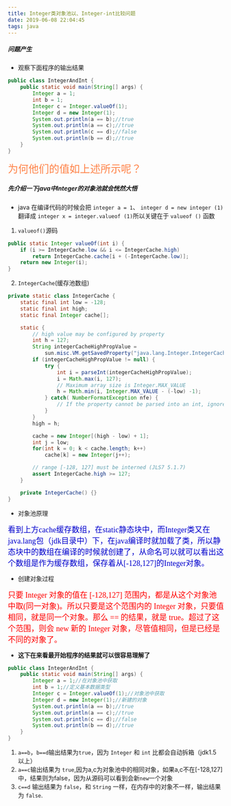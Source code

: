 ```yaml
---
title: Integer类对象池以、Integer-int比较问题
date: 2019-06-08 22:04:45
tags: java
---
```


##### 问题产生

- 观察下面程序的输出结果

```java
public class IntegerAndInt {
    public static void main(String[] args) {
        Integer a = 1;
        int b = 1;
        Integer c = Integer.valueOf(1);
        Integer d = new Integer(1);
        System.out.println(a == b);//true
        System.out.println(a == c);//true
        System.out.println(c == d);//false
        System.out.println(b == d);//true
    }
}
```

<p align="left"><font face="楷体" color= #FF8247 size="5">为何他们的值如上述所示呢？</font></p>

##### 先介绍一下java中Integer的对象池就会恍然大悟

-  java 在编译代码的时候会把 `integer a = 1`、 `integer d = new integer (1)`翻译成 `integer x = integer.valueof (1)`所以关键在于 `valueof ()` 函数

1. `valueof()`源码

```java
public static Integer valueOf(int i) {
    if (i >= IntegerCache.low && i <= IntegerCache.high)
        return IntegerCache.cache[i + (-IntegerCache.low)];
    return new Integer(i);
}
```

2. `IntegerCache`(缓存池数组)

```java
private static class IntegerCache {
    static final int low = -128;
    static final int high;
    static final Integer cache[];

    static {
        // high value may be configured by property
        int h = 127;
        String integerCacheHighPropValue =
            sun.misc.VM.getSavedProperty("java.lang.Integer.IntegerCache.high");
        if (integerCacheHighPropValue != null) {
            try {
                int i = parseInt(integerCacheHighPropValue);
                i = Math.max(i, 127);
                // Maximum array size is Integer.MAX_VALUE
                h = Math.min(i, Integer.MAX_VALUE - (-low) -1);
            } catch( NumberFormatException nfe) {
                // If the property cannot be parsed into an int, ignore it.
            }
        }
        high = h;

        cache = new Integer[(high - low) + 1];
        int j = low;
        for(int k = 0; k < cache.length; k++)
            cache[k] = new Integer(j++);

        // range [-128, 127] must be interned (JLS7 5.1.7)
        assert IntegerCache.high >= 127;
    }

    private IntegerCache() {}
}
```

- 对象池原理

<p aling = "left"><font face = "楷体" color = #0000CD size = "4">看到上方cache缓存数组，在static静态块中，而Integer类又在java.lang包（jdk目录中）下，在java编译时就加载了类，所以静态块中的数组在编译的时候就创建了，从命名可以就可以看出这个数组是作为缓存数组，保存着从[-128,127]的Integer对象。</font></p>

- 创建对象过程

<p aling = "left"><font face = "楷体" color = red size = "4">只要 Integer 对象的值在 [-128,127] 范围内，都是从这个对象池中取(同一对象)。所以只要是这个范围内的 Integer 对象，只要值相同，就是同一个对象。那么 == 的结果，就是 true。超过了这个范围，则会 new 新的 Integer 对象，尽管值相同，但是已经是不同的对象了。</font></p>

- **这下在来看最开始程序的结果就可以很容易理解了**

```java
public class IntegerAndInt {
    public static void main(String[] args) {
        Integer a = 1;//在对象池中获取
        int b = 1;//定义基本数据类型
        Integer c = Integer.valueOf(1);//对象池中获取
        Integer d = new Integer(1);//新建的对象
        System.out.println(a == b);//true
        System.out.println(a == c);//true
        System.out.println(c == d);//false
        System.out.println(b == d);//true
    }
}
```

1.  `a==b`，`b==d`输出结果为`true`，因为 `Integer` 和 `int` 比都会自动拆箱（jdk1.5 以上） 
2.  `a==c`输出结果为 `true`,因为a,c为对象池中的相同对象，如果a,c不在[-128,127]中，结果则为false，因为从源码可以看到会新`new`一个对象  
3.  `c==d` 输出结果为 `false`，和 `String` 一样，在内存中的对象不一样，输出结果为 `false`.



